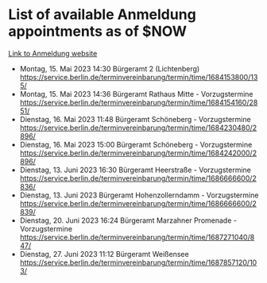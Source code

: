 # List of available Anmeldung appointments as of $NOW
[Link to Anmeldung website](https://service.berlin.de/terminvereinbarung/termin/tag.php?termin=1&anliegen[]=120686&dienstleisterlist=122210,122217,327316,122219,327312,122227,327314,122231,327346,122243,327348,122254,122252,329742,122260,329745,122262,329748,122271,327278,122273,327274,122277,327276,330436,122280,327294,122282,327290,122284,327292,122291,327270,122285,327266,122286,327264,122296,327268,150230,329760,122297,327286,122294,327284,122312,329763,122314,329775,122304,327330,122311,327334,122309,327332,317869,122281,327352,122279,329772,122283,122276,327324,122274,327326,122267,329766,122246,327318,122251,327320,122257,327322,122208,327298,122226,327300&herkunft=http%3A%2F%2Fservice.berlin.de%2Fdienstleistung%2F120686%2F)
- Montag, 15. Mai 2023 14:30 Bürgeramt 2 (Lichtenberg) https://service.berlin.de/terminvereinbarung/termin/time/1684153800/135/
- Montag, 15. Mai 2023 14:36 Bürgeramt Rathaus Mitte - Vorzugstermine https://service.berlin.de/terminvereinbarung/termin/time/1684154160/2851/
- Dienstag, 16. Mai 2023 11:48 Bürgeramt Schöneberg - Vorzugstermine https://service.berlin.de/terminvereinbarung/termin/time/1684230480/2896/
- Dienstag, 16. Mai 2023 15:00 Bürgeramt Schöneberg - Vorzugstermine https://service.berlin.de/terminvereinbarung/termin/time/1684242000/2896/
- Dienstag, 13. Juni 2023 16:30 Bürgeramt Heerstraße - Vorzugstermine https://service.berlin.de/terminvereinbarung/termin/time/1686666600/2836/
- Dienstag, 13. Juni 2023  Bürgeramt Hohenzollerndamm - Vorzugstermine https://service.berlin.de/terminvereinbarung/termin/time/1686666600/2839/
- Dienstag, 20. Juni 2023 16:24 Bürgeramt Marzahner Promenade - Vorzugstermine https://service.berlin.de/terminvereinbarung/termin/time/1687271040/847/
- Dienstag, 27. Juni 2023 11:12 Bürgeramt Weißensee https://service.berlin.de/terminvereinbarung/termin/time/1687857120/103/
